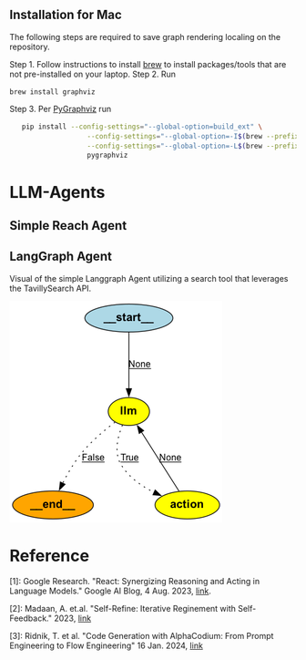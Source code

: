 ## Installation for Mac
The following steps are required to save graph rendering localing on the repository.

 Step 1. Follow instructions to install [brew](https://brew.sh) to install packages/tools that are not pre-installed on your laptop.
 Step 2. Run 
 ```brew 
 brew install graphviz
 ```
 Step 3. Per [PyGraphviz](https://pygraphviz.github.io/documentation/stable/install.html) run
 ```bash 
    pip install --config-settings="--global-option=build_ext" \
                    --config-settings="--global-option=-I$(brew --prefix graphviz)/include/" \
                    --config-settings="--global-option=-L$(brew --prefix graphviz)/lib/" \
                    pygraphviz
```

# LLM-Agents

## Simple Reach Agent

## LangGraph Agent

Visual of the simple Langgraph Agent utilizing a search tool that leverages the TavillySearch API.

![image](langGraphAgent/visual/graphagent.png)

# Reference

[1]: Google Research. "React: Synergizing Reasoning and Acting in Language Models." Google AI Blog, 4 Aug. 2023, [link](https://research.google/blog/react-synergizing-reasoning-and-acting-in-language-models/).

[2]: Madaan, A. et.al. "Self-Refine: Iterative Reginement with Self-Feedback." 2023, [link](https://selfrefine.info)

[3]: Ridnik, T. et al. "Code Generation with AlphaCodium: From Prompt Engineering to Flow Engineering" 16 Jan. 2024, [link](https://arxiv.org/pdf/2401.08500)